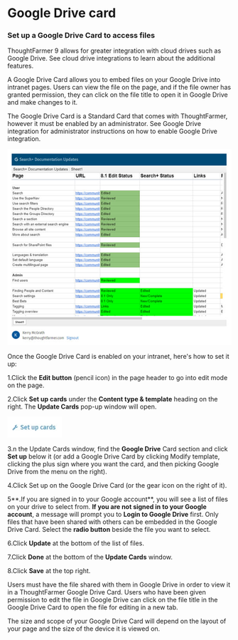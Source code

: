 # Google Drive card

### Set up a Google Drive Card to access files

ThoughtFarmer 9 allows for greater integration with cloud drives such as Google Drive. See cloud drive integrations to learn about the additional features.  
  
A Google Drive Card allows you to embed files on your Google Drive into intranet pages. Users can view the file on the page, and if the file owner has granted permission, they can click on the file title to open it in Google Drive and make changes to it.  
  
The Google Drive Card is a Standard Card that comes with ThoughtFarmer, however it must be enabled by an administrator. See Google Drive integration for administrator instructions on how to enable Google Drive integration.

![](../../../.gitbook/assets/1%20%2832%29.jpg)



Once the Google Drive Card is enabled on your intranet, here's how to set it up:  
 

1.Click the **Edit button** \(pencil icon\) in the page header to go into edit mode on the page.

2.Click **Set up cards** under the **Content type & template** heading on the right. The **Update Cards** pop-up window will open.

![](../../../.gitbook/assets/2%20%2834%29.jpg)



3.n the Update Cards window, find the **Google Drive** Card section and click **Set up** below it \(or add a Google Drive Card by clicking Modify template, clicking the plus sign where you want the card, and then picking Google Drive from the menu on the right\).

4.Click Set up on the Google Drive Card \(or the gear icon on the right of it\).

5**.If you are signed in to your Google account**, you will see a list of files on your drive to select from. **If you are not signed in to your Google account**, a message will prompt you to **Login to Google Drive** first. Only files that have been shared with others can be embedded in the Google Drive Card. Select the **radio button** beside the file you want to select.

6.Click **Update** at the bottom of the list of files.

7.Click **Done** at the bottom of the **Update Cards** window.

8.Click **Save** at the top right.

  
Users must have the file shared with them in Google Drive in order to view it in a ThoughtFarmer Google Drive Card. Users who have been given permission to edit the file in Google Drive can click on the file title in the Google Drive Card to open the file for editing in a new tab.  
  
The size and scope of your Google Drive Card will depend on the layout of your page and the size of the device it is viewed on.  
 

